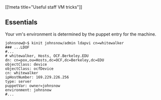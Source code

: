 [[!meta title="Useful staff VM tricks"]]

## Essentials
Your vm's environment is determined by the puppet entry for the machine.
```
johnsnow@~$ kinit johnsnow/admin ldapvi cn=whitewalker
### ...LDOF
#...
# whitewalker, Hosts, OCF.Berkeley.EDU
dn: cn=pox,ou=Hosts,dc=OCF,dc=Berkeley,dc=EDU
objectClass: device
objectClass: ocfDevice
cn: whitewalker
ipHostNumber: 169.229.226.256
type: server
puppetVar: owner=johnsnow
environment: johnsnow
#...
```

